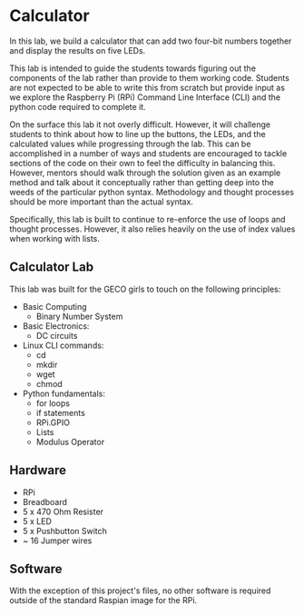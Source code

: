 # Calculator
In this lab, we build a calculator that can add two four-bit numbers together 
and display the results on five LEDs.

This lab is intended to guide the students towards figuring out the components
of the lab rather than provide to them working code.  Students are not
expected to be able to write this from scratch but provide input as we explore
the Raspberry Pi (RPi) Command Line Interface (CLI) and the python code
required to complete it.

On the surface this lab it not overly difficult.  However, it will challenge
students to think about how to line up the buttons, the LEDs, and the 
calculated values while progressing through the lab.  This can be accomplished 
in a number of ways and students are encouraged to tackle sections of the code 
on their own to feel the difficulty in balancing this.  However, mentors should
walk through the solution given as an example method and talk about it 
conceptually rather than getting deep into the weeds of the particular python 
syntax.  Methodology and thought processes should be more important than the 
actual syntax. 

Specifically, this lab is built to continue to re-enforce the use of loops and
thought processes.  However, it also relies heavily on the use of index values 
when working with lists.

## Calculator Lab
This lab was built for the GECO girls to touch on the following principles:

  * Basic Computing
    * Binary Number System
  * Basic Electronics:
    * DC circuits
  * Linux CLI commands:
    * cd
    * mkdir
    * wget
    * chmod
  * Python fundamentals:
    * for loops
    * if statements
    * RPi.GPIO
    * Lists
    * Modulus Operator

## Hardware

  * RPi
  * Breadboard
  * 5 x 470 Ohm Resister
  * 5 x LED
  * 5 x Pushbutton Switch
  * ~ 16 Jumper wires

## Software
With the exception of this project's files, no other software is required
outside of the standard Raspian image for the RPi.  
